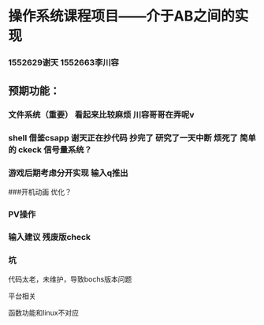 # 操作系统课程项目——介于AB之间的实现

### 1552629谢天 1552663李川容



## 预期功能：

### 文件系统（重要） 看起来比较麻烦 川容哥哥在弄呢v

### shell 借鉴csapp 谢天正在抄代码 抄完了 研究了一天中断 烦死了 简单的 ckeck 信号量系统？


### 游戏后期考虑分开实现 输入q推出 
###开机动画 优化？ 

### PV操作

### 输入建议 残废版check





### 坑

代码太老，未维护，导致bochs版本问题

平台相关

函数功能和linux不对应







